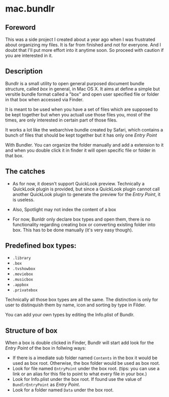 # mac.bundlr

## Foreword

This was a side project I created about a year ago when I was frustrated about organizing my files. It is far from finished and not for everyone. And I doubt that I'll put more effort into it anytime soon. So proceed with caution if you are interested in it.

## Description

Bundlr is a small utility to open general purposed document bundle structure, called *box* in general, in Mac OS X. It aims at define a simple but versitle bundle format called a "box" and open user specified file or folder in that box when accessed via Finder.

It is meant to be used when you have a set of files which are supposed to be kept together but when you actuall use those files you, most of the times, are only interested in certain part of those files.

It works a lot like the webarchive bundle created by Safari, which contains a bunch of files that should be kept together but it has only one *Entry Point*

With Bundler. You can organize the folder manually and add a extension to it and when you double click it in finder it will open specific file or folder in that box.

## The catches

- As for now, it doesn't support QuickLook preview. Technically a QuickLook plugin is provided, but since a QuickLook plugin cannot call another QuickLook plugin to generate the preview for the *Entry Point*, it is useless.

- Also, Spotlight may not index the content of a box

- For now, Bunldr only declare box types and open them, there is no functionality regarding creating box or converting existing folder into box. This has to be done manually (it's very easy though).

## Predefined box types:

- `.library`
- `.box`
- `.tvshowbox`
- `.moviebox`
- `.musicbox`
- `.appbox`
- `.privatebox`

Technically all those box types are all the same. The distinction is only for user to distinquish them by name, icon and sorting by type in Filder.

You can add your own types by editing the Info.plist of Bundlr.

## Structure of box

When a box is double clicked in Finder, Bundlr will start add look for the *Entry Point* of the box in follwing ways:

- If there is a imediate sub folder named `Contents` in the box it would be used as box root. Otherwise, the box folder would be used as box root.
- Look for file named `EntryPoint` under the box root. (tips: you can use a link or an alias for this file to point to what every file in your box.)
- Look for Info.plist under the box root. If found use the value of `BundlrEntryPoint` as *Entry Point*.
- Look for a folder named `Data` under the box root.


